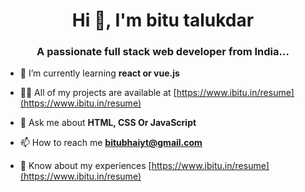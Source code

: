 <h1 align="center">Hi 👋, I'm bitu talukdar</h1>
<h3 align="center">A passionate full stack web developer from India...</h3>

- 🌱 I’m currently learning **react or vue.js**

- 👨‍💻 All of my projects are available at [https://www.ibitu.in/resume](https://www.ibitu.in/resume)

- 💬 Ask me about **HTML, CSS Or JavaScript**

- 📫 How to reach me **bitubhaiyt@gmail.com**

- 📄 Know about my experiences [https://www.ibitu.in/resume](https://www.ibitu.in/resume)
